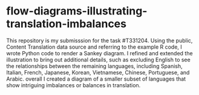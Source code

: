 # flow-diagrams-illustrating-translation-imbalances
This repository is my submisssion for the task #T331204.
Using the public, Content Translation data source and referring to the example R code, I wrote Python code to render a Sankey diagram. I refined and extended the illustration to bring out additional details, such as excluding English to see the relationships between the remaining languages, including Spanish, Italian, French, Japanese, Korean, Vietnamese, Chinese, Portuguese, and Arabic. overall I created a diagram of a smaller subset of languages that show intriguing imbalances or balances in translation.
